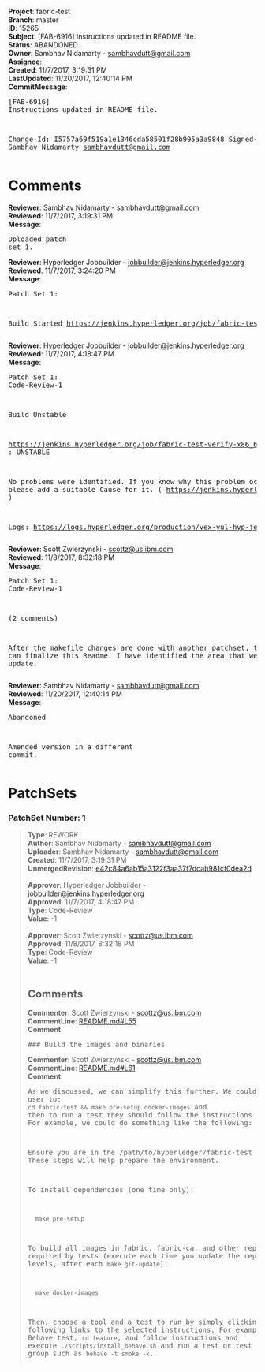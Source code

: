 <strong>Project</strong>: fabric-test<br><strong>Branch</strong>: master<br><strong>ID</strong>: 15265<br><strong>Subject</strong>: [FAB-6916] Instructions updated in README file.<br><strong>Status</strong>: ABANDONED<br><strong>Owner</strong>: Sambhav Nidamarty - sambhavdutt@gmail.com<br><strong>Assignee</strong>:<br><strong>Created</strong>: 11/7/2017, 3:19:31 PM<br><strong>LastUpdated</strong>: 11/20/2017, 12:40:14 PM<br><strong>CommitMessage</strong>:<br><pre>[FAB-6916] Instructions updated in README file.

Change-Id: I5757a69f519a1e1346cda58501f28b995a3a9848
Signed-off-by: Sambhav Nidamarty <sambhavdutt@gmail.com>
</pre><h1>Comments</h1><strong>Reviewer</strong>: Sambhav Nidamarty - sambhavdutt@gmail.com<br><strong>Reviewed</strong>: 11/7/2017, 3:19:31 PM<br><strong>Message</strong>: <pre>Uploaded patch set 1.</pre><strong>Reviewer</strong>: Hyperledger Jobbuilder - jobbuilder@jenkins.hyperledger.org<br><strong>Reviewed</strong>: 11/7/2017, 3:24:20 PM<br><strong>Message</strong>: <pre>Patch Set 1:

Build Started https://jenkins.hyperledger.org/job/fabric-test-verify-x86_64/416/</pre><strong>Reviewer</strong>: Hyperledger Jobbuilder - jobbuilder@jenkins.hyperledger.org<br><strong>Reviewed</strong>: 11/7/2017, 4:18:47 PM<br><strong>Message</strong>: <pre>Patch Set 1: Code-Review-1

Build Unstable 

https://jenkins.hyperledger.org/job/fabric-test-verify-x86_64/416/ : UNSTABLE

No problems were identified. If you know why this problem occurred, please add a suitable Cause for it. ( https://jenkins.hyperledger.org/job/fabric-test-verify-x86_64/416/ )

Logs: https://logs.hyperledger.org/production/vex-yul-hyp-jenkins-3/fabric-test-verify-x86_64/416</pre><strong>Reviewer</strong>: Scott Zwierzynski - scottz@us.ibm.com<br><strong>Reviewed</strong>: 11/8/2017, 8:32:18 PM<br><strong>Message</strong>: <pre>Patch Set 1: Code-Review-1

(2 comments)

After the makefile changes are done with another patchset, then we can finalize this Readme. I have identified the area that we could update.</pre><strong>Reviewer</strong>: Sambhav Nidamarty - sambhavdutt@gmail.com<br><strong>Reviewed</strong>: 11/20/2017, 12:40:14 PM<br><strong>Message</strong>: <pre>Abandoned

Amended version in a different commit.</pre><h1>PatchSets</h1><h3>PatchSet Number: 1</h3><blockquote><strong>Type</strong>: REWORK<br><strong>Author</strong>: Sambhav Nidamarty - sambhavdutt@gmail.com<br><strong>Uploader</strong>: Sambhav Nidamarty - sambhavdutt@gmail.com<br><strong>Created</strong>: 11/7/2017, 3:19:31 PM<br><strong>UnmergedRevision</strong>: [e42c84a6ab15a3122f3aa37f7dcab981cf0dea2d](https://github.com/hyperledger-gerrit-archive/fabric-test/commit/e42c84a6ab15a3122f3aa37f7dcab981cf0dea2d)<br><br><strong>Approver</strong>: Hyperledger Jobbuilder - jobbuilder@jenkins.hyperledger.org<br><strong>Approved</strong>: 11/7/2017, 4:18:47 PM<br><strong>Type</strong>: Code-Review<br><strong>Value</strong>: -1<br><br><strong>Approver</strong>: Scott Zwierzynski - scottz@us.ibm.com<br><strong>Approved</strong>: 11/8/2017, 8:32:18 PM<br><strong>Type</strong>: Code-Review<br><strong>Value</strong>: -1<br><br><h2>Comments</h2><strong>Commenter</strong>: Scott Zwierzynski - scottz@us.ibm.com<br><strong>CommentLine</strong>: [README.md#L55](https://github.com/hyperledger-gerrit-archive/fabric-test/blob/e42c84a6ab15a3122f3aa37f7dcab981cf0dea2d/README.md#L55)<br><strong>Comment</strong>: <pre>### Build the images and binaries</pre><strong>Commenter</strong>: Scott Zwierzynski - scottz@us.ibm.com<br><strong>CommentLine</strong>: [README.md#L61](https://github.com/hyperledger-gerrit-archive/fabric-test/blob/e42c84a6ab15a3122f3aa37f7dcab981cf0dea2d/README.md#L61)<br><strong>Comment</strong>: <pre>As we discussed, we can simplify this further. We could tell the user to: `cd fabric-test && make pre-setup docker-images`
And then to run a test they should follow the instructions in a readme file. For example, we could do something like the following:

Ensure you are in the /path/to/hyperledger/fabric-test directory. These steps will help prepare the environment. 

To install dependencies (one time only):
```
  make pre-setup
```

To build all images in fabric, fabric-ca, and other repositories as required by tests (execute each time you update the repositories commit levels, after each `make git-update`):
```
  make docker-images
```
Then, choose a tool and a test to run by simply clicking one of the following links to the selected instructions. For example, to run a Behave test, `cd feature`, and follow instructions and execute `./scripts/install_behave.sh` and run a test or test group such as `behave -t smoke -k`.</pre></blockquote>